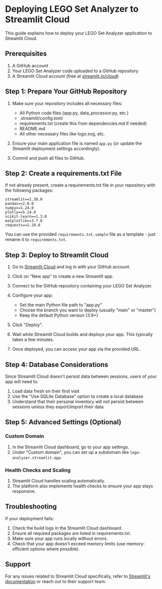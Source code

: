 # Deploying LEGO Set Analyzer to Streamlit Cloud

This guide explains how to deploy your LEGO Set Analyzer application to Streamlit Cloud.

## Prerequisites

1. A GitHub account
2. Your LEGO Set Analyzer code uploaded to a GitHub repository
3. A Streamlit Cloud account (free at [streamlit.io/cloud](https://streamlit.io/cloud))

## Step 1: Prepare Your GitHub Repository

1. Make sure your repository includes all necessary files:
   - All Python code files (app.py, data_processor.py, etc.)
   - .streamlit/config.toml
   - requirements.txt (create this from dependencies.md if needed)
   - README.md
   - All other necessary files like logo.svg, etc.

2. Ensure your main application file is named `app.py` (or update the Streamlit deployment settings accordingly).

3. Commit and push all files to GitHub.

## Step 2: Create a requirements.txt File

If not already present, create a requirements.txt file in your repository with the following packages:

```
streamlit==1.30.0
pandas==2.0.0
numpy==1.24.0
plotly==5.14.0
scikit-learn==1.3.0
matplotlib==3.7.0
requests==2.28.0
```

You can use the provided `requirements.txt.sample` file as a template - just rename it to `requirements.txt`.

## Step 3: Deploy to Streamlit Cloud

1. Go to [Streamlit Cloud](https://streamlit.io/cloud) and log in with your GitHub account.

2. Click on "New app" to create a new Streamlit app.

3. Connect to the GitHub repository containing your LEGO Set Analyzer.

4. Configure your app:
   - Set the main Python file path to "app.py"
   - Choose the branch you want to deploy (usually "main" or "master")
   - Keep the default Python version (3.9+)

5. Click "Deploy".

6. Wait while Streamlit Cloud builds and deploys your app. This typically takes a few minutes.

7. Once deployed, you can access your app via the provided URL.

## Step 4: Database Considerations

Since Streamlit Cloud doesn't persist data between sessions, users of your app will need to:

1. Load data fresh on their first visit
2. Use the "Use SQLite Database" option to create a local database
3. Understand that their personal inventory will not persist between sessions unless they export/import their data

## Step 5: Advanced Settings (Optional)

### Custom Domain

1. In the Streamlit Cloud dashboard, go to your app settings.
2. Under "Custom domain", you can set up a subdomain like `lego-analyzer.streamlit.app`.

### Health Checks and Scaling

1. Streamlit Cloud handles scaling automatically.
2. The platform also implements health checks to ensure your app stays responsive.

## Troubleshooting

If your deployment fails:

1. Check the build logs in the Streamlit Cloud dashboard.
2. Ensure all required packages are listed in requirements.txt.
3. Make sure your app runs locally without errors.
4. Check that your app doesn't exceed memory limits (use memory-efficient options where possible).

## Support

For any issues related to Streamlit Cloud specifically, refer to [Streamlit's documentation](https://docs.streamlit.io/) or reach out to their support team.